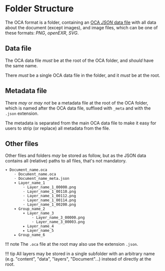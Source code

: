 # Folder Structure

The OCA format is a folder, containing an [OCA *JSON* data file](file.md) with all data about the document (except images), and image files, which can be one of these formats: *PNG*, *openEXR*, *SVG*.

## Data file

The OCA data file *must* be at the root of the OCA folder, and *should* have the same name.

There *must* be a single OCA data file in the folder, and it *must* be at the root.

## Metadata file

There *may* or *may not* be a metadata file at the root of the OCA folder, which is named after the OCA data file, suffixed with  `_meta` and with the `.json` extension.

The metadata is separated from the main OCA data file to make it easy for users to strip (or replace) all metadata from the file.

## Other files

Other files and folders *may* be stored as follow, but as the JSON data contains all (relative) paths to all files, that's not mandatory.

```
▾ Document_name.oca
    · Document_name.oca
    · Document_name_meta.json
    ▾ Layer_name_1
        · Layer_name_1_00000.png
        · Layer_name_1_00110.png
        · Layer_name_1_00112.png
        · Layer_name_1_00114.png
        · Layer_name_1_00200.png
    ▾ Group_name_2
        ▾ Layer_name_3
            · Layer_name_3_00000.png
            · Layer_name_3_00003.png
        ▸ Layer_name_4
        ▸ Layer_name_5
    ▸ Group_name_6
```

!!! note
    The `.oca` file at the root may also use the extension `.json`.

!!! tip
    All layers may be stored in a single subfolder with an arbitrary name (e.g. "content", "data", "layers", "Document"...) instead of directly at the root.
